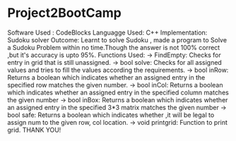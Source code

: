 # Project2BootCamp
Software Used : CodeBlocks 
Languagge Used: C++
Implementation: Sudoku solver 
Outcome: Learnt to solve Sudoku , made a program to Solve a Sudoku Problem within no time.Though the answer is not 100% correct ,but it's accuracy is upto 95%.
Functions Used:
-> FindEmpty: Checks for entry in grid that is still unassigned.
-> bool solve: Checks for all assigned values and tries to fill the values according the requirements.
-> bool inRow: Returns a boolean which indicates whether an assigned entry in the specified row matches the given number.
-> bool inCol: Returns a boolean which indicates whether an assigned entry in the specified column matches the given number
-> bool inBox: Returns a boolean which indicates whether an assigned entry in the specified 3*3 matrix matches the given number
-> bool safe: Returns a boolean which indicates whether ,it will be legal to assign num to the given row, col location.
-> void printgrid: Function to print grid.
THANK YOU!
